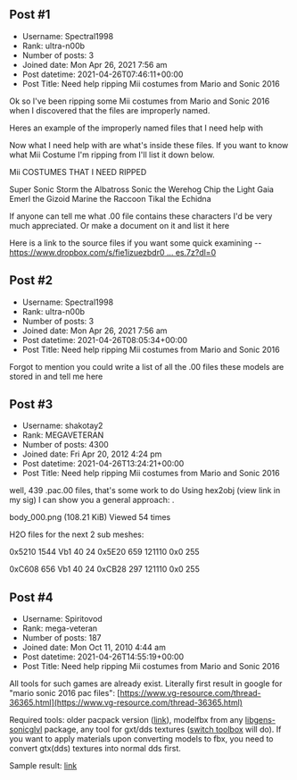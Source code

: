 ## Post #1
- Username: Spectral1998
- Rank: ultra-n00b
- Number of posts: 3
- Joined date: Mon Apr 26, 2021 7:56 am
- Post datetime: 2021-04-26T07:46:11+00:00
- Post Title: Need help ripping Mii costumes from Mario and Sonic 2016

Ok so I've been ripping some Mii costumes from Mario and Sonic 2016 when I discovered that the files are improperly named.

Heres an example of the improperly named files that I need help with



Now what I need help with are what's inside these files.  If you want to know what Mii Costume I'm ripping from I'll list it down below.

Mii COSTUMES THAT I NEED RIPPED

Super Sonic
Storm the Albatross 
Sonic the Werehog
Chip the Light Gaia 
Emerl the Gizoid
Marine the Raccoon
Tikal the Echidna 

If anyone can tell me what .00 file contains these characters I'd be very much appreciated. Or make a document on it and list it here  

Here is a link to the source files if you want some quick examining -- [https://www.dropbox.com/s/fie1izuezbdr0 ... es.7z?dl=0](https://www.dropbox.com/s/fie1izuezbdr0l6/Mii%20Costumes.7z?dl=0)
## Post #2
- Username: Spectral1998
- Rank: ultra-n00b
- Number of posts: 3
- Joined date: Mon Apr 26, 2021 7:56 am
- Post datetime: 2021-04-26T08:05:34+00:00
- Post Title: Need help ripping Mii costumes from Mario and Sonic 2016

Forgot to mention you could write a list of all the .00 files these models are stored in and tell me here
## Post #3
- Username: shakotay2
- Rank: MEGAVETERAN
- Number of posts: 4300
- Joined date: Fri Apr 20, 2012 4:24 pm
- Post datetime: 2021-04-26T13:24:21+00:00
- Post Title: Need help ripping Mii costumes from Mario and Sonic 2016

well, 439 .pac.00 files, that's some work to do   Using hex2obj (view link in my sig) I can show you a general approach:
.



body_000.png (108.21 KiB) Viewed 54 times



H2O files for the next 2 sub meshes:

0x5210 1544
Vb1
40 24
0x5E20 659
121110
0x0 255

0xC608 656
Vb1
40 24
0xCB28 297
121110
0x0 255
## Post #4
- Username: Spiritovod
- Rank: mega-veteran
- Number of posts: 187
- Joined date: Mon Oct 11, 2010 4:44 am
- Post datetime: 2021-04-26T14:55:19+00:00
- Post Title: Need help ripping Mii costumes from Mario and Sonic 2016

All tools for such games are already exist. Literally first result in google for "mario sonic 2016 pac files":
[https://www.vg-resource.com/thread-36365.html](https://www.vg-resource.com/thread-36365.html)

Required tools: older pacpack version ([link](https://drive.google.com/file/d/1K7cq7sTLpZqs6uNN1gg1H8HQyGqyImBn/view?usp=sharing)), modelfbx from any [libgens-sonicglvl](https://github.com/blueskythlikesclouds/libgens-sonicglvl/tree/experimental/bin) package, any tool for gxt/dds textures ([switch toolbox](https://github.com/KillzXGaming/Switch-Toolbox) will do). 
If you want to apply materials upon converting models to fbx, you need to convert gtx(dds) textures into normal dds first.

Sample result: [link](https://drive.google.com/file/d/1XmWBsJ6ngkPfiEvdKJX8zFyxGFFJ-9Ch/view?usp=sharing)
